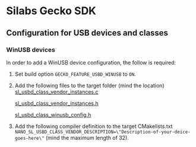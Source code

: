 # Silabs Gecko SDK

## Configuration for USB devices and classes

### WinUSB devices

In order to add a WinUSB device configuration, the follow is required:

1. Set build option `GECKO_FEATURE_USBD_WINUSB` to `ON`.
1. Add the following files to the target folder (mind the location)
    [sl_usbd_class_vendor_instances.c](SL_STK3701A/autogen/sl_usbd_class_vendor_instances.c)

    [sl_usbd_class_vendor_instances.h](SL_STK3701A/autogen/sl_usbd_class_vendor_instances.h)

    [sl_usbd_class_winusb_config.h](SL_STK3701A/config/sl_usbd_class_winusb_config.h)

1. Add the following compiler definition to the target CMakelists.txt `NANO_SL_USBD_CLASS_VENDOR_DESCRIPTION=\"Description-of-your-deice-goes-here\"` (mind the maximum length of 32).
